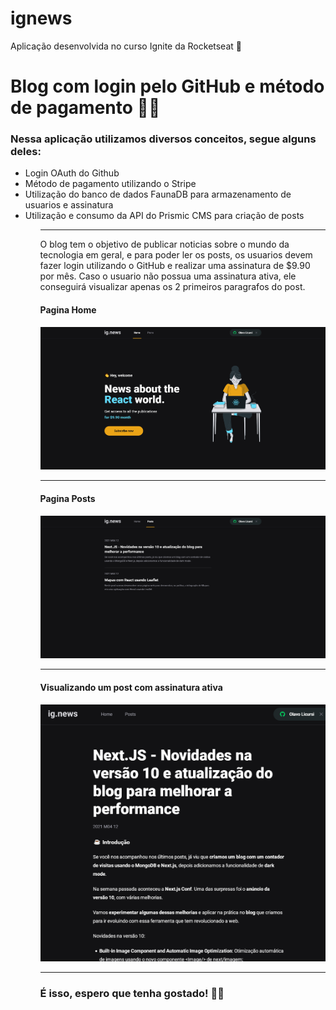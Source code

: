 # ignews
Aplicação desenvolvida no curso Ignite da Rocketseat 🚀

<h1>Blog com login pelo GitHub e método de pagamento 💸📰</h1>

<h3>Nessa aplicação utilizamos diversos conceitos, segue alguns deles:</h3>

<ul>
  <li>
  Login OAuth do Github
  </li>
  <li>
  Método de pagamento utilizando o Stripe
  </li>
  <li>
  Utilização do banco de dados FaunaDB para armazenamento de usuarios e assinatura
  </li>
  <li>
  Utilização e consumo da API do Prismic CMS para criação de posts
  </li>
<ul>

----------------------------------------------------------------------------------------------------------------------------------------------

<p>O blog tem o objetivo de publicar noticias sobre o mundo da tecnologia em geral, e para poder ler os posts, os usuarios devem fazer 
login utilizando o GitHub e realizar uma assinatura de $9.90 por mês. Caso o usuario não possua uma assinatura ativa, ele conseguirá 
visualizar apenas os 2 primeiros paragrafos do post.</p>

<h4>Pagina Home</h4>

<img src="/public/printHome.PNG">

----------------------------------------------------------------------------------------------------------------------------------------------

<h4>Pagina Posts</h4>

<img src="/public/printPosts.PNG">

----------------------------------------------------------------------------------------------------------------------------------------------

<h4>Visualizando um post com assinatura ativa</h4>

<img src="/public/printVisualizandoPost.PNG">

----------------------------------------------------------------------------------------------------------------------------------------------

<h3>É isso, espero que tenha gostado! 🙋‍♂️</h3>
